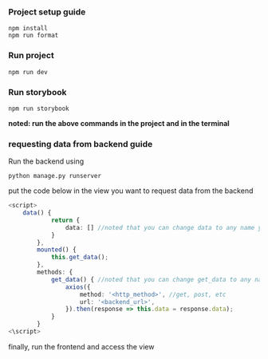 ### Project setup guide
```
npm install
npm run format
```
### Run project
```
npm run dev
```
### Run storybook
```
npm run storybook
```
**noted: run the above commands in the project and in the terminal**
### requesting data from backend guide
Run the backend using
```
python manage.py runserver
```
put the code below in the view you want to request data from the backend
```ts
<script>
    data() {
            return {
                data: [] //noted that you can change data to any name you want
            }
        },
        mounted() {
            this.get_data();
        },
        methods: {
            get_data() { //noted that you can change get_data to any name you want
                axios({
                    method: '<http_method>', //get, post, etc
                    url: '<backend_url>',
                }).then(response => this.data = response.data);
            }
        }
<\script>
```
finally, run the frontend and access the view
